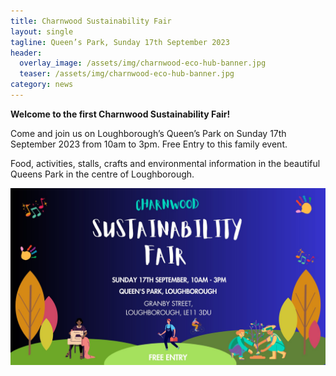 ```yaml
---
title: Charnwood Sustainability Fair
layout: single
tagline: Queen’s Park, Sunday 17th September 2023
header:
  overlay_image: /assets/img/charnwood-eco-hub-banner.jpg
  teaser: /assets/img/charnwood-eco-hub-banner.jpg
category: news
---
```


**Welcome to the first Charnwood Sustainability Fair!**

Come and join us on Loughborough’s Queen’s Park on Sunday 17th September 2023 from 10am to 3pm. Free Entry to this family event.

Food, activities, stalls, crafts and environmental information in the beautiful Queens Park in the centre of Loughborough.

![Sustainability Fair September 2023 poster](/assets/img/sustainability-fair-sept-2023.jpg)

